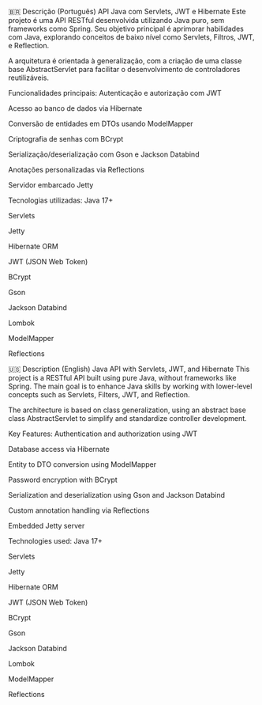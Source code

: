 🇧🇷 Descrição (Português)
API Java com Servlets, JWT e Hibernate
Este projeto é uma API RESTful desenvolvida utilizando Java puro, sem frameworks como Spring. Seu objetivo principal é aprimorar habilidades com Java, explorando conceitos de baixo nível como Servlets, Filtros, JWT, e Reflection.

A arquitetura é orientada à generalização, com a criação de uma classe base AbstractServlet para facilitar o desenvolvimento de controladores reutilizáveis.

Funcionalidades principais:
Autenticação e autorização com JWT

Acesso ao banco de dados via Hibernate

Conversão de entidades em DTOs usando ModelMapper

Criptografia de senhas com BCrypt

Serialização/deserialização com Gson e Jackson Databind

Anotações personalizadas via Reflections

Servidor embarcado Jetty

Tecnologias utilizadas:
Java 17+

Servlets

Jetty

Hibernate ORM

JWT (JSON Web Token)

BCrypt

Gson

Jackson Databind

Lombok

ModelMapper

Reflections

🇺🇸 Description (English)
Java API with Servlets, JWT, and Hibernate
This project is a RESTful API built using pure Java, without frameworks like Spring. The main goal is to enhance Java skills by working with lower-level concepts such as Servlets, Filters, JWT, and Reflection.

The architecture is based on class generalization, using an abstract base class AbstractServlet to simplify and standardize controller development.

Key Features:
Authentication and authorization using JWT

Database access via Hibernate

Entity to DTO conversion using ModelMapper

Password encryption with BCrypt

Serialization and deserialization using Gson and Jackson Databind

Custom annotation handling via Reflections

Embedded Jetty server

Technologies used:
Java 17+

Servlets

Jetty

Hibernate ORM

JWT (JSON Web Token)

BCrypt

Gson

Jackson Databind

Lombok

ModelMapper

Reflections

